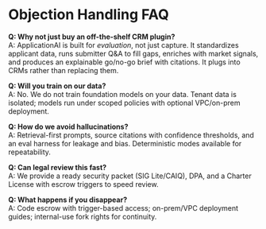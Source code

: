 # Objection Handling FAQ

**Q: Why not just buy an off-the-shelf CRM plugin?**  
A: ApplicationAI is built for *evaluation*, not just capture. It standardizes applicant data, runs submitter Q&A to fill gaps, enriches with market signals, and produces an explainable go/no-go brief with citations. It plugs into CRMs rather than replacing them.

**Q: Will you train on our data?**  
A: No. We do not train foundation models on your data. Tenant data is isolated; models run under scoped policies with optional VPC/on-prem deployment.

**Q: How do we avoid hallucinations?**  
A: Retrieval-first prompts, source citations with confidence thresholds, and an eval harness for leakage and bias. Deterministic modes available for repeatability.

**Q: Can legal review this fast?**  
A: We provide a ready security packet (SIG Lite/CAIQ), DPA, and a Charter License with escrow triggers to speed review.

**Q: What happens if you disappear?**  
A: Code escrow with trigger-based access; on-prem/VPC deployment guides; internal-use fork rights for continuity.
